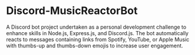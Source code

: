 # Discord-MusicReactorBot
A Discord bot project undertaken as a personal development challenge to enhance skills in Node.js, Express.js, and Discord.js. The bot automatically reacts to messages containing links from Spotify, YouTube, or Apple Music with thumbs-up and thumbs-down emojis to increase user engagement.
